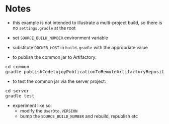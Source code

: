 
# Notes

* this example is not intended to illustrate a multi-project build, so there is no `settings.gradle` at the root 

* set `SOURCE_BUILD_NUMBER` environment variable

* substitute `DOCKER_HOST` in `build.gradle` with the appropriate value

* to publish the common jar to Artifactory:

<pre>
cd common
gradle publishCodetojoyPublicationToRemoteArtifactoryRepository
</pre>

* to test the common jar via the server project:

<pre>
cd server
gradle test
</pre>

* experiment like so:
    * modify the `UserDto.VERSION`
    * bump the `SOURCE_BUILD_NUMBER` and rebuild, republish etc
